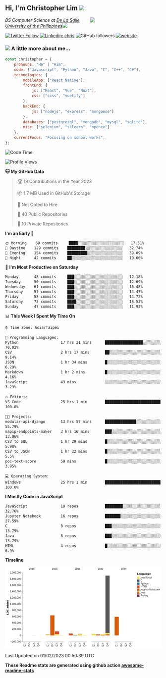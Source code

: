 <h2>Hi, I'm Christopher Lim <img src="https://media3.giphy.com/media/r3SVtaGUukD5V6UjzP/giphy.gif" width="50" /></h2>
<img align='right' src="https://media.giphy.com/media/M9gbBd9nbDrOTu1Mqx/giphy.gif" width="230">
<p><em>BS Computer Science at <a href="https://www.dlsu.edu.ph/">De La Salle University of the Philippines</a><img src="https://media.giphy.com/media/WUlplcMpOCEmTGBtBW/giphy.gif" width="30"> 
</em></p>

[![Twitter Follow](https://img.shields.io/twitter/follow/ClovesJL?label=Follow)](https://twitter.com/intent/follow?screen_name=ClovesJL)
[![Linkedin: chris](https://img.shields.io/badge/-chris-blue?style=flat-square&logo=Linkedin&logoColor=white&link=https://www.linkedin.com/in/christopher-lim-122831183/)](https://www.linkedin.com/in/christopher-lim-122831183/)
![GitHub followers](https://img.shields.io/github/followers/cc-visionary?label=Follow&style=social)
[![website](https://img.shields.io/badge/Website-46a2f1.svg?&style=flat-square&logo=Google-Chrome&logoColor=white&link=http://christopherlim.surge.sh/)](http://christopherlim.surge.sh/)

### <img src="https://media.giphy.com/media/VgCDAzcKvsR6OM0uWg/giphy.gif" width="50"> A little more about me...  

```javascript
const christopher = {
    pronouns: "He" | "Him",
    code: ["Javascript", "Python", "Java", "C", "C++", "C#"],
    technologies: {
        mobileApp: ["React Native"],
        frontEnd: {
            js: ["React", "Vue", "Nuxt"],
            css: ["scss", "vuetify"]
        },
        backEnd: {
            js: ["nodejs", "express", "mongoose"]
        },
        databases: ["postgresql", "mongodb", "mysql", "sqlite"],
        misc: ["selenium", "sklearn", "opencv"]
    },
    currentFocus: "Focusing on school works",
};
```

<!--START_SECTION:waka-->
![Code Time](http://img.shields.io/badge/Code%20Time-635%20hrs%2034%20mins-blue)

![Profile Views](http://img.shields.io/badge/Profile%20Views-9-blue)

**🐱 My GitHub Data** 

> 🏆 19 Contributions in the Year 2023
 > 
> 📦 1.7 MB Used in GitHub's Storage 
 > 
> 🚫 Not Opted to Hire
 > 
> 📜 40 Public Repositories 
 > 
> 🔑 10 Private Repositories  
 > 
**I'm an Early 🐤** 

```text
🌞 Morning    69 commits     ████░░░░░░░░░░░░░░░░░░░░░   17.51% 
🌆 Daytime    129 commits    ████████░░░░░░░░░░░░░░░░░   32.74% 
🌃 Evening    154 commits    █████████░░░░░░░░░░░░░░░░   39.09% 
🌙 Night      42 commits     ██░░░░░░░░░░░░░░░░░░░░░░░   10.66%

```
📅 **I'm Most Productive on Saturday** 

```text
Monday       48 commits     ███░░░░░░░░░░░░░░░░░░░░░░   12.18% 
Tuesday      50 commits     ███░░░░░░░░░░░░░░░░░░░░░░   12.69% 
Wednesday    61 commits     ███░░░░░░░░░░░░░░░░░░░░░░   15.48% 
Thursday     57 commits     ███░░░░░░░░░░░░░░░░░░░░░░   14.47% 
Friday       58 commits     ███░░░░░░░░░░░░░░░░░░░░░░   14.72% 
Saturday     73 commits     ████░░░░░░░░░░░░░░░░░░░░░   18.53% 
Sunday       47 commits     ███░░░░░░░░░░░░░░░░░░░░░░   11.93%

```


📊 **This Week I Spent My Time On** 

```text
⌚︎ Time Zone: Asia/Taipei

💬 Programming Languages: 
Python                   17 hrs 31 mins      █████████████████░░░░░░░░   70.02% 
CSV                      2 hrs 17 mins       ██░░░░░░░░░░░░░░░░░░░░░░░   9.14% 
JSON                     1 hr 34 mins        █░░░░░░░░░░░░░░░░░░░░░░░░   6.29% 
Markdown                 1 hr 2 mins         █░░░░░░░░░░░░░░░░░░░░░░░░   4.16% 
JavaScript               49 mins             ░░░░░░░░░░░░░░░░░░░░░░░░░   3.29%

🔥 Editors: 
VS Code                  25 hrs 1 min        █████████████████████████   100.0%

🐱‍💻 Projects: 
modular-api-django       13 hrs 57 mins      ██████████████░░░░░░░░░░░   55.79% 
mapip-endpoints-maker    3 hrs 16 mins       ███░░░░░░░░░░░░░░░░░░░░░░   13.06% 
CSV to SQL               1 hr 29 mins        █░░░░░░░░░░░░░░░░░░░░░░░░   5.98% 
CSV to JSON              1 hr 22 mins        █░░░░░░░░░░░░░░░░░░░░░░░░   5.5% 
poc-text-score           59 mins             █░░░░░░░░░░░░░░░░░░░░░░░░   3.95%

💻 Operating System: 
Windows                  25 hrs 1 min        █████████████████████████   100.0%

```

**I Mostly Code in JavaScript** 

```text
JavaScript               19 repos            ████████░░░░░░░░░░░░░░░░░   32.76% 
Jupyter Notebook         16 repos            ███████░░░░░░░░░░░░░░░░░░   27.59% 
C                        8 repos             ███░░░░░░░░░░░░░░░░░░░░░░   13.79% 
Java                     8 repos             ███░░░░░░░░░░░░░░░░░░░░░░   13.79% 
HTML                     4 repos             █░░░░░░░░░░░░░░░░░░░░░░░░   6.9%

```


**Timeline**

![Chart not found](https://raw.githubusercontent.com/cc-visionary/cc-visionary/master/charts/bar_graph.png) 


 Last Updated on 01/02/2023 00:50:39 UTC
<!--END_SECTION:waka-->

**These Readme stats are generated using github action [awesome-readme-stats](https://github.com/anmol098/waka-readme-stats)**
